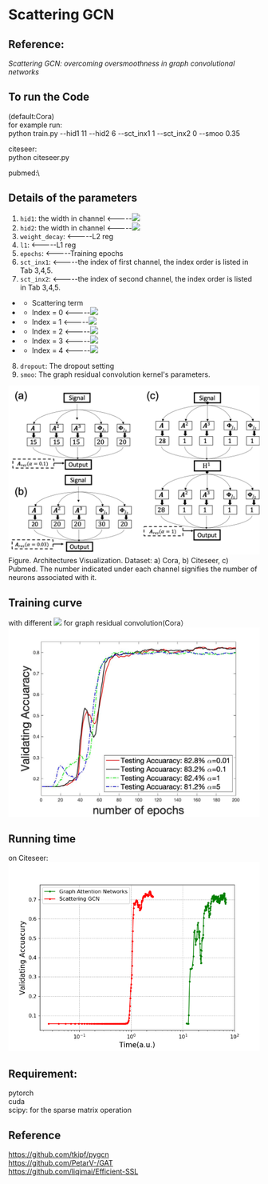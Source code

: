 # Scattering GCN

## Reference:
*Scattering GCN: overcoming oversmoothness in graph convolutional networks*

## To run the Code
(default:Cora)\
for example run:\
python train.py --hid1 11 --hid2 6  --sct_inx1 1 --sct_inx2 0 --smoo 0.35

citeseer:\
python citeseer.py

pubmed:\

## Details of the parameters
1. `hid1`: the width in channel  <-----<img src="https://render.githubusercontent.com/render/math?math=\boldsymbol{\Phi_{J_1}}">
2. `hid2`: the width in channel  <-----<img src="https://render.githubusercontent.com/render/math?math=\boldsymbol{\Phi_{J_2}}">
3. `weight_decay`:  <-----L2 reg 
4. `l1`:  <-----L1 reg 
5. `epochs`:  <-----Training epochs
6. `sct_inx1`:  <-----the index of first channel, the index order is listed in Tab 3,4,5.
7. `sct_inx2`:  <-----the index of second channel, the index order is listed in Tab 3,4,5.

* * Scattering term
*  * Index = 0 <-----<img src="https://render.githubusercontent.com/render/math?math=\boldsymbol{\Psi_1}">     
*  * Index = 1 <-----<img src="https://render.githubusercontent.com/render/math?math=\boldsymbol{\Psi_2}">   
*  * Index = 2 <-----<img src="https://render.githubusercontent.com/render/math?math=\boldsymbol{\Psi_3}">    
*  * Index = 3 <-----<img src="https://render.githubusercontent.com/render/math?math=\boldsymbol{\Psi_1|\Psi_2}|">  
*  * Index = 4 <-----<img src="https://render.githubusercontent.com/render/math?math=\boldsymbol{\Psi_2|\Psi_3|}">  

8. `dropout`: The dropout setting
9. `smoo`: The graph residual convolution kernel's parameters.


<img src="Figures/Picture1.png" alt="Structure"  width="600">
Figure. Architectures Visualization. Dataset: a) Cora, b) Citeseer, c) Pubmed. The number indicated under each channel signifies the number of neurons associated with it.

## Training curve 
with different <img src="https://render.githubusercontent.com/render/math?math=\alpha"> for graph residual convolution(Cora）\
<img src="Figures/Accu.jpg" alt="Accuracy"  width="600" >

## Running time 
on Citeseer:\
<img src="Figures/cite_gat_sct.png" alt="Citeseer"  width="600">


## Requirement:
pytorch\
cuda\
scipy: for the sparse matrix operation 

## Reference
https://github.com/tkipf/pygcn  \
https://github.com/PetarV-/GAT \
https://github.com/liqimai/Efficient-SSL
